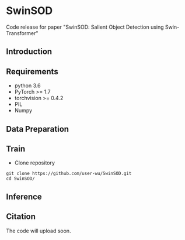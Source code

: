 # SwinSOD
Code release for paper "SwinSOD: Salient Object Detection using Swin-Transformer"

## Introduction

## Requirements
* python 3.6
* PyTorch >= 1.7
* torchvision >= 0.4.2
* PIL
* Numpy

## Data Preparation

## Train
* Clone repository
```
git clone https://github.com/user-wu/SwinSOD.git
cd SwinSOD/
```
## Inference

## Citation

The code will upload soon.
